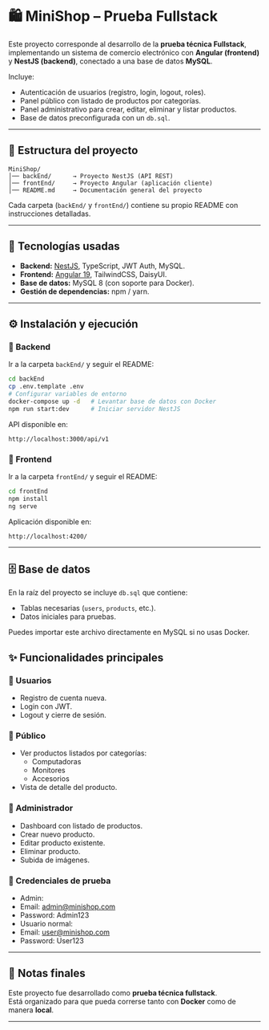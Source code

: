 # 🛍️ MiniShop – Prueba Fullstack

Este proyecto corresponde al desarrollo de la **prueba técnica Fullstack**, implementando un sistema de comercio electrónico con **Angular (frontend)** y **NestJS (backend)**, conectado a una base de datos **MySQL**.

Incluye:

- Autenticación de usuarios (registro, login, logout, roles).
- Panel público con listado de productos por categorías.
- Panel administrativo para crear, editar, eliminar y listar productos.
- Base de datos preconfigurada con un `db.sql`.

---

## 📂 Estructura del proyecto

```
MiniShop/
│── backEnd/      → Proyecto NestJS (API REST)
│── frontEnd/     → Proyecto Angular (aplicación cliente)
│── README.md     → Documentación general del proyecto
```

Cada carpeta (`backEnd/` y `frontEnd/`) contiene su propio README con instrucciones detalladas.

---

## 🚀 Tecnologías usadas

- **Backend:** [NestJS](https://nestjs.com/), TypeScript, JWT Auth, MySQL.
- **Frontend:** [Angular 19](https://angular.dev/), TailwindCSS, DaisyUI.
- **Base de datos:** MySQL 8 (con soporte para Docker).
- **Gestión de dependencias:** npm / yarn.

---

## ⚙️ Instalación y ejecución

### 🔹 Backend
Ir a la carpeta `backEnd/` y seguir el README:
```bash
cd backEnd
cp .env.template .env
# Configurar variables de entorno
docker-compose up -d   # Levantar base de datos con Docker
npm run start:dev      # Iniciar servidor NestJS
```

API disponible en:
```
http://localhost:3000/api/v1
```

### 🔹 Frontend
Ir a la carpeta `frontEnd/` y seguir el README:
```bash
cd frontEnd
npm install
ng serve
```

Aplicación disponible en:
```
http://localhost:4200/
```

---

## 🗄️ Base de datos

En la raíz del proyecto se incluye `db.sql` que contiene:

- Tablas necesarias (`users`, `products`, etc.).
- Datos iniciales para pruebas.

Puedes importar este archivo directamente en MySQL si no usas Docker.


## ✨ Funcionalidades principales

### 👤 Usuarios
- Registro de cuenta nueva.
- Login con JWT.
- Logout y cierre de sesión.

### 🛒 Público
- Ver productos listados por categorías:
  - Computadoras
  - Monitores
  - Accesorios
- Vista de detalle del producto.

### 🔑 Administrador
- Dashboard con listado de productos.
- Crear nuevo producto.
- Editar producto existente.
- Eliminar producto.
- Subida de imágenes.

### 👥 Credenciales de prueba
-	Admin:
-	Email: admin@minishop.com
-	Password: Admin123
-	Usuario normal:
-	Email: user@minishop.com
-	Password: User123

---

## 📌 Notas finales

Este proyecto fue desarrollado como **prueba técnica fullstack**.  
Está organizado para que pueda correrse tanto con **Docker** como de manera **local**.

---
